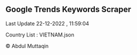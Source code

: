 

## Google Trends Keywords Scraper 
 
Last Update 22-12-2022 , 11:59:04

Country List :
VIETNAM.json



© Abdul Muttaqin 
